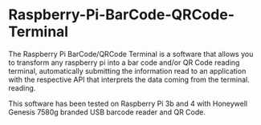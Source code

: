 # Raspberry-Pi-BarCode-QRCode-Terminal
The Raspberry Pi BarCode/QRCode Terminal is a software that allows you to transform any raspberry pi into a bar code and/or QR Code reading terminal, automatically submitting the information read to an application with the respective API that interprets the data coming from the terminal. reading.

This software has been tested on Raspberry Pi 3b and 4 with Honeywell Genesis 7580g branded USB barcode reader and QR Code. 
